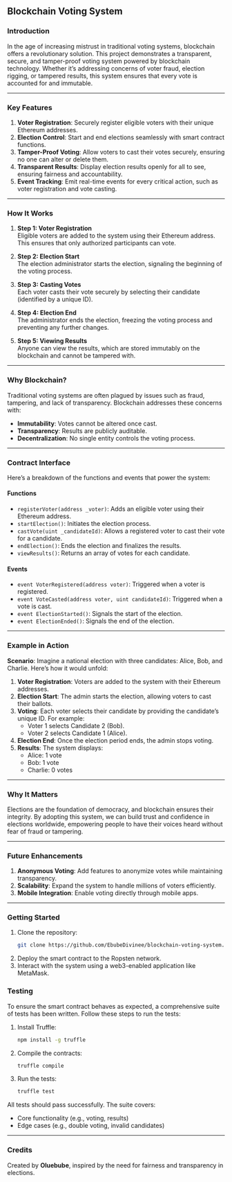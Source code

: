 ## **Blockchain Voting System**

### **Introduction**
In the age of increasing mistrust in traditional voting systems, blockchain offers a revolutionary solution. This project demonstrates a transparent, secure, and tamper-proof voting system powered by blockchain technology. Whether it’s addressing concerns of voter fraud, election rigging, or tampered results, this system ensures that every vote is accounted for and immutable.

---

### **Key Features**
1. **Voter Registration**: Securely register eligible voters with their unique Ethereum addresses.
2. **Election Control**: Start and end elections seamlessly with smart contract functions.
3. **Tamper-Proof Voting**: Allow voters to cast their votes securely, ensuring no one can alter or delete them.
4. **Transparent Results**: Display election results openly for all to see, ensuring fairness and accountability.
5. **Event Tracking**: Emit real-time events for every critical action, such as voter registration and vote casting.

---

### **How It Works**
1. **Step 1: Voter Registration**  
   Eligible voters are added to the system using their Ethereum address. This ensures that only authorized participants can vote.

2. **Step 2: Election Start**  
   The election administrator starts the election, signaling the beginning of the voting process.

3. **Step 3: Casting Votes**  
   Each voter casts their vote securely by selecting their candidate (identified by a unique ID).

4. **Step 4: Election End**  
   The administrator ends the election, freezing the voting process and preventing any further changes.

5. **Step 5: Viewing Results**  
   Anyone can view the results, which are stored immutably on the blockchain and cannot be tampered with.

---

### **Why Blockchain?**
Traditional voting systems are often plagued by issues such as fraud, tampering, and lack of transparency. Blockchain addresses these concerns with:
- **Immutability**: Votes cannot be altered once cast.
- **Transparency**: Results are publicly auditable.
- **Decentralization**: No single entity controls the voting process.

---

### **Contract Interface**
Here’s a breakdown of the functions and events that power the system:

#### **Functions**
- `registerVoter(address _voter)`: Adds an eligible voter using their Ethereum address.
- `startElection()`: Initiates the election process.
- `castVote(uint _candidateId)`: Allows a registered voter to cast their vote for a candidate.
- `endElection()`: Ends the election and finalizes the results.
- `viewResults()`: Returns an array of votes for each candidate.

#### **Events**
- `event VoterRegistered(address voter)`: Triggered when a voter is registered.
- `event VoteCasted(address voter, uint candidateId)`: Triggered when a vote is cast.
- `event ElectionStarted()`: Signals the start of the election.
- `event ElectionEnded()`: Signals the end of the election.

---

### **Example in Action**
**Scenario**: Imagine a national election with three candidates: Alice, Bob, and Charlie. Here’s how it would unfold:
1. **Voter Registration**: Voters are added to the system with their Ethereum addresses.
2. **Election Start**: The admin starts the election, allowing voters to cast their ballots.
3. **Voting**: Each voter selects their candidate by providing the candidate’s unique ID. For example:
   - Voter 1 selects Candidate 2 (Bob).
   - Voter 2 selects Candidate 1 (Alice).
4. **Election End**: Once the election period ends, the admin stops voting.
5. **Results**: The system displays:
   - Alice: 1 vote
   - Bob: 1 vote
   - Charlie: 0 votes

---

### **Why It Matters**
Elections are the foundation of democracy, and blockchain ensures their integrity. By adopting this system, we can build trust and confidence in elections worldwide, empowering people to have their voices heard without fear of fraud or tampering.

---

### **Future Enhancements**
1. **Anonymous Voting**: Add features to anonymize votes while maintaining transparency.
2. **Scalability**: Expand the system to handle millions of voters efficiently.
3. **Mobile Integration**: Enable voting directly through mobile apps.

---

### **Getting Started**
1. Clone the repository:
   ```bash
   git clone https://github.com/EbubeDivinee/blockchain-voting-system.git
   ```
2. Deploy the smart contract to the Ropsten network.
3. Interact with the system using a web3-enabled application like MetaMask.

### Testing
To ensure the smart contract behaves as expected, a comprehensive suite of tests has been written. Follow these steps to run the tests:
1. Install Truffle:
   ```bash
   npm install -g truffle
   ```
2. Compile the contracts:
   ```bash
   truffle compile
   ```
3. Run the tests:
   ```bash
   truffle test
   ```
All tests should pass successfully. The suite covers:
- Core functionality (e.g., voting, results)
- Edge cases (e.g., double voting, invalid candidates)


---

### **Credits**
Created by **Oluebube**, inspired by the need for fairness and transparency in elections.
